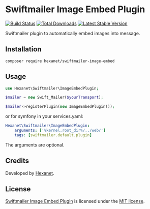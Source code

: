 # Swiftmailer Image Embed Plugin

[![Build Status](https://travis-ci.org/Hexanet/swiftmailer-image-embed.svg)](https://travis-ci.org/Hexanet/swiftmailer-image-embed) [![Total Downloads](https://poser.pugx.org/hexanet/swiftmailer-image-embed/downloads.png)](https://packagist.org/packages/hexanet/swiftmailer-image-embed) [![Latest Stable Version](https://poser.pugx.org/hexanet/swiftmailer-image-embed/v/stable.png)](https://packagist.org/packages/hexanet/swiftmailer-image-embed)

Swiftmailer plugin to automatically embed images into message.

## Installation

```
composer require hexanet/swiftmailer-image-embed
```

## Usage

```php
use Hexanet\Swiftmailer\ImageEmbedPlugin;

$mailer = new Swift_Mailer($yourTransport);

$mailer->registerPlugin(new ImageEmbedPlugin());
```

or for symfony in your services.yaml:
```yml
Hexanet\Swiftmailer\ImageEmbedPlugin:
    arguments: ['%kernel.root_dir%/../web/']
    tags: [swiftmailer.default.plugin]
```

The arguments are optional.

## Credits

Developed by [Hexanet](http://www.hexanet.fr/).

## License

[Swiftmailer Image Embed Plugin](https://github.com/Hexanet/swiftmailer-image-embed) is licensed under the [MIT license](LICENSE).
